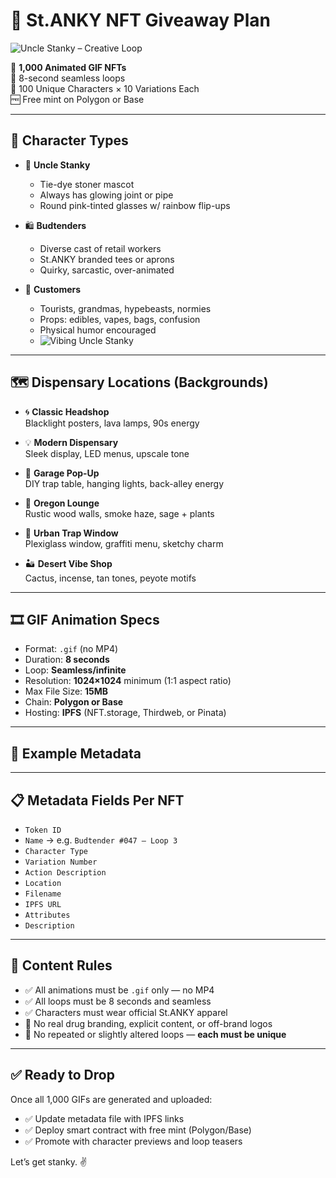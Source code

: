 # 🌿 St.ANKY NFT Giveaway Plan
![Uncle Stanky – Creative Loop](Creative_make_look_202507301455.gif)

🎁 **1,000 Animated GIF NFTs**  
🔁 8-second seamless loops  
👥 100 Unique Characters × 10 Variations Each  
🆓 Free mint on Polygon or Base

---

## 👤 Character Types

- 🧓 **Uncle Stanky**  
  - Tie-dye stoner mascot  
  - Always has glowing joint or pipe  
  - Round pink-tinted glasses w/ rainbow flip-ups

- 🛍️ **Budtenders**  
  - Diverse cast of retail workers  
  - St.ANKY branded tees or aprons  
  - Quirky, sarcastic, over-animated

- 🌿 **Customers**  
  - Tourists, grandmas, hypebeasts, normies  
  - Props: edibles, vapes, bags, confusion  
  - Physical humor encouraged
  - ![Vibing Uncle Stanky](Vibing_202507291707.gif)

---

## 🗺️ Dispensary Locations (Backgrounds)

- 🌀 **Classic Headshop**  
  Blacklight posters, lava lamps, 90s energy

- 💡 **Modern Dispensary**  
  Sleek display, LED menus, upscale tone

- 🧰 **Garage Pop-Up**  
  DIY trap table, hanging lights, back-alley energy

- 🌲 **Oregon Lounge**  
  Rustic wood walls, smoke haze, sage + plants

- 🧱 **Urban Trap Window**  
  Plexiglass window, graffiti menu, sketchy charm

- 🏜️ **Desert Vibe Shop**  
  Cactus, incense, tan tones, peyote motifs

---

## 🎞️ GIF Animation Specs

- Format: `.gif` (no MP4)
- Duration: **8 seconds**
- Loop: **Seamless/infinite**
- Resolution: **1024×1024** minimum (1:1 aspect ratio)
- Max File Size: **15MB**
- Chain: **Polygon or Base**
- Hosting: **IPFS** (NFT.storage, Thirdweb, or Pinata)

---

## 🧠 Example Metadata
---

## 📋 Metadata Fields Per NFT

- `Token ID`  
- `Name` → e.g. `Budtender #047 – Loop 3`  
- `Character Type`  
- `Variation Number`  
- `Action Description`  
- `Location`  
- `Filename`  
- `IPFS URL`  
- `Attributes`  
- `Description`

---

## 🚫 Content Rules

- ✅ All animations must be `.gif` only — no MP4  
- ✅ All loops must be 8 seconds and seamless  
- ✅ Characters must wear official St.ANKY apparel  
- 🚫 No real drug branding, explicit content, or off-brand logos  
- 🚫 No repeated or slightly altered loops — **each must be unique**

---

## ✅ Ready to Drop

Once all 1,000 GIFs are generated and uploaded:
- ✅ Update metadata file with IPFS links
- ✅ Deploy smart contract with free mint (Polygon/Base)
- ✅ Promote with character previews and loop teasers

Let’s get stanky. ✌️
